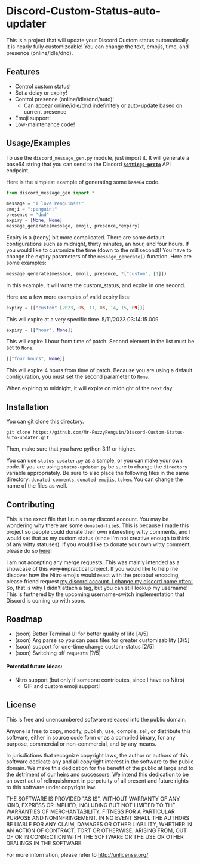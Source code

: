 
# Discord-Custom-Status-auto-updater

This is a project that will update your Discord Custom status automatically. It is nearly fully customizeable! You can change the text, emojis, time, and presence (online/idle/dnd).




## Features

- Control custom status!
- Set a delay or expiry!
- Control presence (online/idle/dnd/auto)!
    - Can appear online/idle/dnd indefinitely or auto-update based on current presence
- Emoji support!
- Low-maintenance code!


## Usage/Examples
To use the `discord_message_gen.py` module, just import it. It will generate a base64 string that you can send to the Discord [__`settings-proto`__]("https://discord.com/api/v9/users/@me/settings-proto/1") API endpoint.

Here is the simplest example of generating some `base64` code.
```py
from discord_message_gen import *

message = "I love Penguins!!"
emoji = ":penguin:"
presence = "dnd"
expiry = [None, None]
message_generate(message, emoji, presence,*expiry)
```

Expiry is a (teeny) bit more complicated. There are some default configurations such as midnight, thirty minutes, an hour, and four hours. If you would like to customize the time (down to the millisecond)! You have to change the expiry parameters of the `message_generate()` function. Here are some examples:

```py
message_generate(message, emoji, presence, *["custom", [1]])
```
In this example, it will write the custom_status, and expire in one second.

Here are a few more examples of valid expiry lists:
```py
expiry = [["custom" [2023, 05, 11, 03, 14, 15, 09]]]
```
This will expire at a very specific time. 5/11/2023 03:14:15.009

```py
expiry = [["hour", None]]
```
This will expire 1 hour from time of patch. Second element in the list must be set to `None`.

```py
[["four hours", None]]
```
This will expire 4 hours from time of patch. Because you are using a default configuration, you must set the second parameter to `None`.

When expiring to midnight, it will expire on midnight of the next day.

## Installation

You can git clone this directory.

```
git clone https://github.com/Mr-FuzzyPenguin/Discord-Custom-Status-auto-updater.git
```
Then, make sure that you have python 3.11 or higher. 

You can use `status-updater.py` as a sample, or you can make your own code. If you are using `status-updater.py` be sure to change the `directory` variable appropriately. Be sure to also place the following files in the same directory: `donated-comments`, `donated-emojis`, `token`. You can change the name of the files as well. 
## Contributing
This is the exact file that I run on my discord account. You may be wondering why there are some `donated-file`s. This is because I made this project so people could donate their own interesting witty comments, and I would set that as my custom status (since I'm not creative enough to think of any witty statuses). If you would like to donate your own witty comment, please do so [here](https://forms.gle/MEC4ZDRdkSATmgM1A)!

I am not accepting any merge requests. This was mainly intended as a showcase of this ~~very im~~practical project. If you would like to help me discover how the Nitro emojis would react with the protobuf encoding, please friend request [my discord account. I change my discord name often!](https://discordlookup.com/user/499285426369069079) So, that is why I didn't attach a tag, but you can still lookup my username! This is furthered by the upcoming username-switch implementation that Discord is coming up with soon.
## Roadmap

- (soon) Better Terminal UI for better quality of life [4/5]
- (soon) Arg parse so you can pass files for greater customizability [3/5]
- (soon) support for one-time change custom-status [2/5]
- (soon) Switching off `requests` [?/5]

#### Potential future ideas:
- Nitro support (but only if someone contributes, since I have no Nitro)
    - GIF and custom emoji support!


## License

This is free and unencumbered software released into the public domain.

Anyone is free to copy, modify, publish, use, compile, sell, or
distribute this software, either in source code form or as a compiled
binary, for any purpose, commercial or non-commercial, and by any
means.

In jurisdictions that recognize copyright laws, the author or authors
of this software dedicate any and all copyright interest in the
software to the public domain. We make this dedication for the benefit
of the public at large and to the detriment of our heirs and
successors. We intend this dedication to be an overt act of
relinquishment in perpetuity of all present and future rights to this
software under copyright law.

THE SOFTWARE IS PROVIDED "AS IS", WITHOUT WARRANTY OF ANY KIND,
EXPRESS OR IMPLIED, INCLUDING BUT NOT LIMITED TO THE WARRANTIES OF
MERCHANTABILITY, FITNESS FOR A PARTICULAR PURPOSE AND NONINFRINGEMENT.
IN NO EVENT SHALL THE AUTHORS BE LIABLE FOR ANY CLAIM, DAMAGES OR
OTHER LIABILITY, WHETHER IN AN ACTION OF CONTRACT, TORT OR OTHERWISE,
ARISING FROM, OUT OF OR IN CONNECTION WITH THE SOFTWARE OR THE USE OR
OTHER DEALINGS IN THE SOFTWARE.

For more information, please refer to <http://unlicense.org/>

